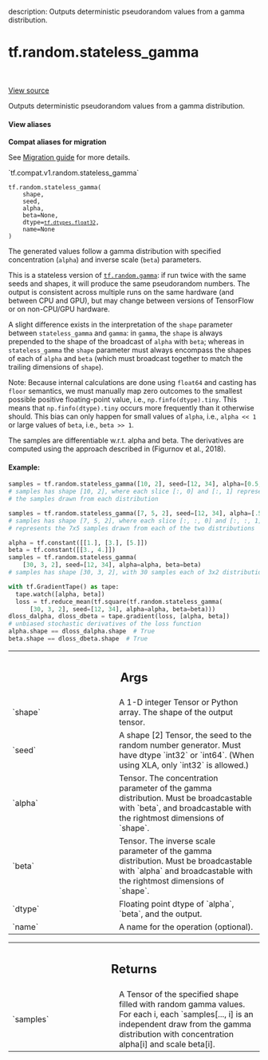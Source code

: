 description: Outputs deterministic pseudorandom values from a gamma distribution.

<div itemscope itemtype="http://developers.google.com/ReferenceObject">
<meta itemprop="name" content="tf.random.stateless_gamma" />
<meta itemprop="path" content="Stable" />
</div>

# tf.random.stateless_gamma

<!-- Insert buttons and diff -->

<table class="tfo-notebook-buttons tfo-api nocontent" align="left">

</table>

<a target="_blank" class="external" href="/code/stable/tensorflow/python/ops/stateless_random_ops.py">View source</a>



Outputs deterministic pseudorandom values from a gamma distribution.


<section class="expandable">
  <h4 class="showalways">View aliases</h4>
  <p>
<b>Compat aliases for migration</b>
<p>See
<a href="https://www.tensorflow.org/guide/migrate">Migration guide</a> for
more details.</p>
<p>`tf.compat.v1.random.stateless_gamma`</p>
</p>
</section>

<pre class="devsite-click-to-copy prettyprint lang-py tfo-signature-link">
<code>tf.random.stateless_gamma(
    shape,
    seed,
    alpha,
    beta=None,
    dtype=<a href="../../tf/dtypes.md#float32"><code>tf.dtypes.float32</code></a>,
    name=None
)
</code></pre>



<!-- Placeholder for "Used in" -->

The generated values follow a gamma distribution with specified concentration
(`alpha`) and inverse scale (`beta`) parameters.

This is a stateless version of <a href="../../tf/random/gamma.md"><code>tf.random.gamma</code></a>: if run twice with the same
seeds and shapes, it will produce the same pseudorandom numbers. The output is
consistent across multiple runs on the same hardware (and between CPU and
GPU),
but may change between versions of TensorFlow or on non-CPU/GPU hardware.

A slight difference exists in the interpretation of the `shape` parameter
between `stateless_gamma` and `gamma`: in `gamma`, the `shape` is always
prepended to the shape of the broadcast of `alpha` with `beta`; whereas in
`stateless_gamma` the `shape` parameter must always encompass the shapes of
each of `alpha` and `beta` (which must broadcast together to match the
trailing dimensions of `shape`).

Note: Because internal calculations are done using `float64` and casting has
`floor` semantics, we must manually map zero outcomes to the smallest
possible positive floating-point value, i.e., `np.finfo(dtype).tiny`.  This
means that `np.finfo(dtype).tiny` occurs more frequently than it otherwise
should.  This bias can only happen for small values of `alpha`, i.e.,
`alpha << 1` or large values of `beta`, i.e., `beta >> 1`.

The samples are differentiable w.r.t. alpha and beta.
The derivatives are computed using the approach described in
(Figurnov et al., 2018).

#### Example:



```python
samples = tf.random.stateless_gamma([10, 2], seed=[12, 34], alpha=[0.5, 1.5])
# samples has shape [10, 2], where each slice [:, 0] and [:, 1] represents
# the samples drawn from each distribution

samples = tf.random.stateless_gamma([7, 5, 2], seed=[12, 34], alpha=[.5, 1.5])
# samples has shape [7, 5, 2], where each slice [:, :, 0] and [:, :, 1]
# represents the 7x5 samples drawn from each of the two distributions

alpha = tf.constant([[1.], [3.], [5.]])
beta = tf.constant([[3., 4.]])
samples = tf.random.stateless_gamma(
    [30, 3, 2], seed=[12, 34], alpha=alpha, beta=beta)
# samples has shape [30, 3, 2], with 30 samples each of 3x2 distributions.

with tf.GradientTape() as tape:
  tape.watch([alpha, beta])
  loss = tf.reduce_mean(tf.square(tf.random.stateless_gamma(
      [30, 3, 2], seed=[12, 34], alpha=alpha, beta=beta)))
dloss_dalpha, dloss_dbeta = tape.gradient(loss, [alpha, beta])
# unbiased stochastic derivatives of the loss function
alpha.shape == dloss_dalpha.shape  # True
beta.shape == dloss_dbeta.shape  # True
```

<!-- Tabular view -->
 <table class="responsive fixed orange">
<colgroup><col width="214px"><col></colgroup>
<tr><th colspan="2"><h2 class="add-link">Args</h2></th></tr>

<tr>
<td>
`shape`<a id="shape"></a>
</td>
<td>
A 1-D integer Tensor or Python array. The shape of the output tensor.
</td>
</tr><tr>
<td>
`seed`<a id="seed"></a>
</td>
<td>
A shape [2] Tensor, the seed to the random number generator. Must have
dtype `int32` or `int64`. (When using XLA, only `int32` is allowed.)
</td>
</tr><tr>
<td>
`alpha`<a id="alpha"></a>
</td>
<td>
Tensor. The concentration parameter of the gamma distribution. Must
be broadcastable with `beta`, and broadcastable with the rightmost
dimensions of `shape`.
</td>
</tr><tr>
<td>
`beta`<a id="beta"></a>
</td>
<td>
Tensor. The inverse scale parameter of the gamma distribution. Must be
broadcastable with `alpha` and broadcastable with the rightmost dimensions
of `shape`.
</td>
</tr><tr>
<td>
`dtype`<a id="dtype"></a>
</td>
<td>
Floating point dtype of `alpha`, `beta`, and the output.
</td>
</tr><tr>
<td>
`name`<a id="name"></a>
</td>
<td>
A name for the operation (optional).
</td>
</tr>
</table>



<!-- Tabular view -->
 <table class="responsive fixed orange">
<colgroup><col width="214px"><col></colgroup>
<tr><th colspan="2"><h2 class="add-link">Returns</h2></th></tr>

<tr>
<td>
`samples`<a id="samples"></a>
</td>
<td>
A Tensor of the specified shape filled with random gamma values.
For each i, each `samples[..., i] is an independent draw from the gamma
distribution with concentration alpha[i] and scale beta[i].
</td>
</tr>
</table>

